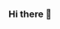 ### Hi there 👋

<!--
**MnojS/MnojS** is a ✨ _special_ ✨ repository because its `README.md` (this file) appears on your GitHub profile.

Here are some ideas to get you started:

- 🔭 I’m currently working on ... Front-End Development
- 🌱 I’m currently learning ...
- 👯 I’m looking to collaborate on ...
- 🤔 I’m looking for help with ...
- 💬 Ask me about ...
- 📫 How to reach me: ...[ Linkdin ] (https://www.linkedin.com/in/manoj-sahu-6a70941a5/)
- 😄 Pronouns: ...
- ⚡ Fun fact: ...
-->
